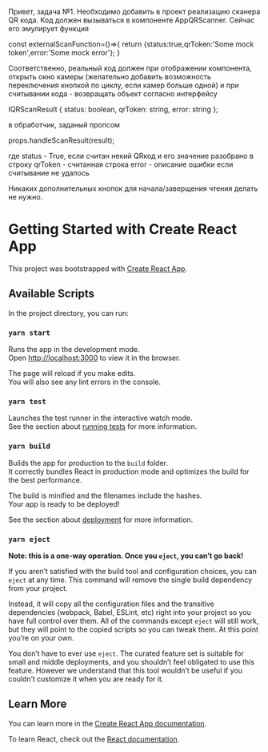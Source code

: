 Привет, задача №1.
Необходимо добавить в проект реализацию сканера QR кода.
Код должен вызываться в компоненте AppQRScanner.
Сейчас его эмулирует функция

const externalScanFunction=()=>{
    return {status:true,qrToken:'Some mock token',error:'Some mock error'};
}

Соответственно, реальный код должен при отображении компонента, открыть окно камеры (желательно добавить возможность переключения кнопкой по циклу, если камер больше одной) и при считывании кода - возвращать объект согласно интерфейсу

IQRScanResult { status: boolean, qrToken: string, error: string };

в обработчик, заданый пропсом 

props.handleScanResult(result);

где status - True, если считан некий QRкод и его значение разобрано в строку
qrToken - считанная строка
error - описание ошибки если считывание не удалось

Никаких дополнительных кнопок для начала/заверщения чтения делать не нужно.



# Getting Started with Create React App

This project was bootstrapped with [Create React App](https://github.com/facebook/create-react-app).

## Available Scripts

In the project directory, you can run:

### `yarn start`

Runs the app in the development mode.\
Open [http://localhost:3000](http://localhost:3000) to view it in the browser.

The page will reload if you make edits.\
You will also see any lint errors in the console.

### `yarn test`

Launches the test runner in the interactive watch mode.\
See the section about [running tests](https://facebook.github.io/create-react-app/docs/running-tests) for more information.

### `yarn build`

Builds the app for production to the `build` folder.\
It correctly bundles React in production mode and optimizes the build for the best performance.

The build is minified and the filenames include the hashes.\
Your app is ready to be deployed!

See the section about [deployment](https://facebook.github.io/create-react-app/docs/deployment) for more information.

### `yarn eject`

**Note: this is a one-way operation. Once you `eject`, you can’t go back!**

If you aren’t satisfied with the build tool and configuration choices, you can `eject` at any time. This command will remove the single build dependency from your project.

Instead, it will copy all the configuration files and the transitive dependencies (webpack, Babel, ESLint, etc) right into your project so you have full control over them. All of the commands except `eject` will still work, but they will point to the copied scripts so you can tweak them. At this point you’re on your own.

You don’t have to ever use `eject`. The curated feature set is suitable for small and middle deployments, and you shouldn’t feel obligated to use this feature. However we understand that this tool wouldn’t be useful if you couldn’t customize it when you are ready for it.

## Learn More

You can learn more in the [Create React App documentation](https://facebook.github.io/create-react-app/docs/getting-started).

To learn React, check out the [React documentation](https://reactjs.org/).
